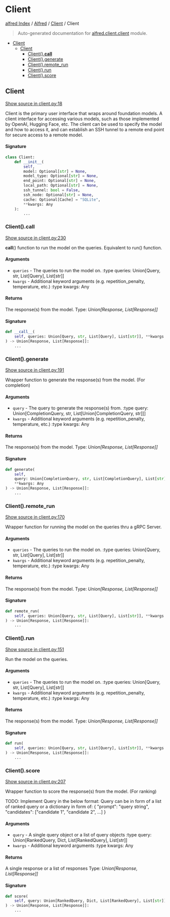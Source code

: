 # Client

[alfred Index](../../README.md#alfred-index) /
[Alfred](../index.md#alfred) /
[Client](./index.md#client) /
Client

> Auto-generated documentation for [alfred.client.client](../../../alfred/client/client.py) module.

- [Client](#client)
  - [Client](#client-1)
    - [Client().__call__](#client()__call__)
    - [Client().generate](#client()generate)
    - [Client().remote_run](#client()remote_run)
    - [Client().run](#client()run)
    - [Client().score](#client()score)

## Client

[Show source in client.py:18](../../../alfred/client/client.py#L18)

Client is the primary user interface that wraps around foundation models.
A client interface for accessing various models, such as those implemented by OpenAI, Hugging Face, etc.
The client can be used to specify the model and how to access it,
and can establish an SSH tunnel to a remote end point for secure access to a remote model.

#### Signature

```python
class Client:
    def __init__(
        self,
        model: Optional[str] = None,
        model_type: Optional[str] = None,
        end_point: Optional[str] = None,
        local_path: Optional[str] = None,
        ssh_tunnel: bool = False,
        ssh_node: Optional[str] = None,
        cache: Optional[Cache] = "SQLite",
        **kwargs: Any
    ):
        ...
```

### Client().__call__

[Show source in client.py:230](../../../alfred/client/client.py#L230)

__call__() function to run the model on the queries.
Equivalent to run() function.

#### Arguments

- `queries` - The queries to run the model on.
:type queries: Union[Query, str, List[Query], List[str]]
- `kwargs` - Additional keyword arguments (e.g. repetition_penalty, temperature, etc.)
:type kwargs: Any

#### Returns

The response(s) from the model.
Type: *Union[Response, List[Response]]*

#### Signature

```python
def __call__(
    self, queries: Union[Query, str, List[Query], List[str]], **kwargs: Any
) -> Union[Response, List[Response]]:
    ...
```

### Client().generate

[Show source in client.py:191](../../../alfred/client/client.py#L191)

Wrapper function to generate the response(s) from the model. (For completion)

#### Arguments

- `query` - The query to generate the response(s) from.
:type query: Union[CompletionQuery, str, List[Union[CompletionQuery, str]]]
- `kwargs` - Additional keyword arguments (e.g. repetition_penalty, temperature, etc.)
:type kwargs: Any

#### Returns

The response(s) from the model.
Type: *Union[Response, List[Response]]*

#### Signature

```python
def generate(
    self,
    query: Union[CompletionQuery, str, List[CompletionQuery], List[str]],
    **kwargs: Any
) -> Union[Response, List[Response]]:
    ...
```

### Client().remote_run

[Show source in client.py:170](../../../alfred/client/client.py#L170)

Wrapper function for running the model on the queries thru a gRPC Server.

#### Arguments

- `queries` - The queries to run the model on.
:type queries: Union[Query, str, List[Query], List[str]]
- `kwargs` - Additional keyword arguments (e.g. repetition_penalty, temperature, etc.)
:type kwargs: Any

#### Returns

The response(s) from the model.
Type: *Union[Response, List[Response]]*

#### Signature

```python
def remote_run(
    self, queries: Union[Query, str, List[Query], List[str]], **kwargs: Any
) -> Union[Response, List[Response]]:
    ...
```

### Client().run

[Show source in client.py:151](../../../alfred/client/client.py#L151)

Run the model on the queries.

#### Arguments

- `queries` - The queries to run the model on.
:type queries: Union[Query, str, List[Query], List[str]]
- `kwargs` - Additional keyword arguments (e.g. repetition_penalty, temperature, etc.)
:type kwargs: Any

#### Returns

The response(s) from the model.
Type: *Union[Response, List[Response]]*

#### Signature

```python
def run(
    self, queries: Union[Query, str, List[Query], List[str]], **kwargs: Any
) -> Union[Response, List[Response]]:
    ...
```

### Client().score

[Show source in client.py:207](../../../alfred/client/client.py#L207)

Wrapper function to score the response(s) from the model. (For ranking)

TODO: Implement Query in the below format:
Query can be in form of a list of ranked query or a dictionary in form of:
{
    "prompt": "query string",
    "candidates": ["candidate 1", "candidate 2", ...]
}

#### Arguments

- `query` - A single query object or a list of query objects
:type query: Union[RankedQuery, Dict, List[RankedQuery], List[str]]
- `kwargs` - Additional keyword arguments
:type kwargs: Any

#### Returns

A single response or a list of responses
Type: *Union[Response, List[Response]]*

#### Signature

```python
def score(
    self, query: Union[RankedQuery, Dict, List[RankedQuery], List[str]], **kwargs: Any
) -> Union[Response, List[Response]]:
    ...
```


